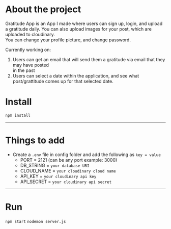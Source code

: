 # About the project
Gratitude App is an App I made where users can sign up, login, and upload a gratitude daily. 
You can also upload images for your post, which are uploaded to cloudinary.  
You can change your profile picture, and change password.

Currently working on:
1. Users can get an email that will send them a gratitude via email that they may have posted   
in the past
2. Users can select a date within the application, and see what post/grattitude comes up for that selected date.  

# Install

`npm install`

---

# Things to add

- Create a `.env` file in config folder and add the following as `key = value`
  - PORT = 2121 (can be any port example: 3000)
  - DB_STRING = `your database URI`
  - CLOUD_NAME = `your cloudinary cloud name`
  - API_KEY = `your cloudinary api key`
  - API_SECRET = `your cloudinary api secret`

---

# Run

`npm start`
`nodemon server.js`
